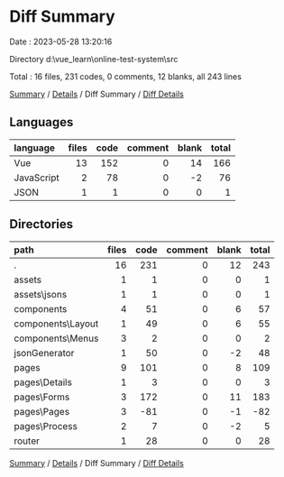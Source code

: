 # Diff Summary

Date : 2023-05-28 13:20:16

Directory d:\\vue_learn\\online-test-system\\src

Total : 16 files,  231 codes, 0 comments, 12 blanks, all 243 lines

[Summary](results.md) / [Details](details.md) / Diff Summary / [Diff Details](diff-details.md)

## Languages
| language | files | code | comment | blank | total |
| :--- | ---: | ---: | ---: | ---: | ---: |
| Vue | 13 | 152 | 0 | 14 | 166 |
| JavaScript | 2 | 78 | 0 | -2 | 76 |
| JSON | 1 | 1 | 0 | 0 | 1 |

## Directories
| path | files | code | comment | blank | total |
| :--- | ---: | ---: | ---: | ---: | ---: |
| . | 16 | 231 | 0 | 12 | 243 |
| assets | 1 | 1 | 0 | 0 | 1 |
| assets\\jsons | 1 | 1 | 0 | 0 | 1 |
| components | 4 | 51 | 0 | 6 | 57 |
| components\\Layout | 1 | 49 | 0 | 6 | 55 |
| components\\Menus | 3 | 2 | 0 | 0 | 2 |
| jsonGenerator | 1 | 50 | 0 | -2 | 48 |
| pages | 9 | 101 | 0 | 8 | 109 |
| pages\\Details | 1 | 3 | 0 | 0 | 3 |
| pages\\Forms | 3 | 172 | 0 | 11 | 183 |
| pages\\Pages | 3 | -81 | 0 | -1 | -82 |
| pages\\Process | 2 | 7 | 0 | -2 | 5 |
| router | 1 | 28 | 0 | 0 | 28 |

[Summary](results.md) / [Details](details.md) / Diff Summary / [Diff Details](diff-details.md)